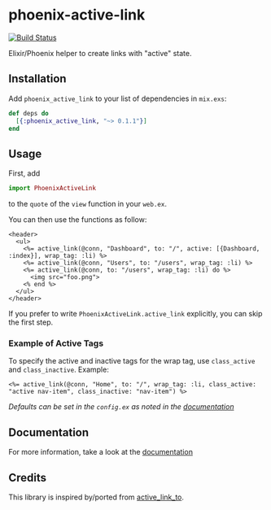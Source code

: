 # phoenix-active-link

[![Build Status](https://travis-ci.org/tuvistavie/phoenix-active-link.svg?branch=master)](https://travis-ci.org/tuvistavie/phoenix-active-link)

Elixir/Phoenix helper to create links with "active" state.

## Installation

Add `phoenix_active_link` to your list of dependencies in `mix.exs`:

```elixir
def deps do
  [{:phoenix_active_link, "~> 0.1.1"}]
end
```

## Usage

First, add

```elixir
import PhoenixActiveLink
```

to the `quote` of the `view` function in your `web.ex`.

You can then use the functions as follow:

```erb
<header>
  <ul>
    <%= active_link(@conn, "Dashboard", to: "/", active: [{Dashboard, :index}], wrap_tag: :li) %>
    <%= active_link(@conn, "Users", to: "/users", wrap_tag: :li) %>
    <%= active_link(@conn, to: "/users", wrap_tag: :li) do %>
      <img src="foo.png">
    <% end %>
  </ul>
</header>
```

If you prefer to write `PhoenixActiveLink.active_link` explicitly, you can skip
the first step.

### Example of Active Tags

To specify the active and inactive tags for the wrap tag, use `class_active` and `class_inactive`. Example:

```erb
<%= active_link(@conn, "Home", to: "/", wrap_tag: :li, class_active: "active nav-item", class_inactive: "nav-item") %>
```
    
*Defaults can be set in the `config.ex` as noted in the [documentation](https://hexdocs.pm/phoenix_active_link/PhoenixActiveLink.html)*

## Documentation

For more information, take a look at the [documentation](https://hexdocs.pm/phoenix_active_link/PhoenixActiveLink.html)

## Credits

This library is inspired by/ported from [active_link_to](https://github.com/comfy/active_link_to).
